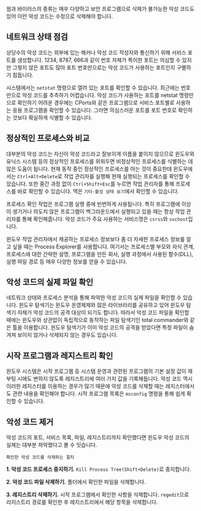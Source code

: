 웜과 바이러스의 종류는 매우 다양하고 보안 프로그램으로 삭제가 불가능한 악성 코드도 있어 이런 악성 코드는 수정으로 삭제해야 합니다.

## 네트워크 상태 점검
상당수의 악성 코드는 외부에 있는 해커나 악성 코드 작성자와 통신하기 위해 서비스 포트를 생성합니다.
1234, 8787, 666과 같이 번호 자체가 특이한 포트는 의심할 수 있지만 그렇지 않은 포트도 많아 포트 번호만으로는 악성 코드가 사용하는 포트인지 구별하기 힘듭니다.

시스템에서는 ```netstat``` 명령으로 열려 있는 포트를 확인할 수 있습니다.
최근에는 번호만으로 악성 코드를 추측하기 어렵습니다. 악성 코드가 사용하는 포트를 netstat 명령만으로 확인하기 어려운 경우에는 CPorts와 같은 프로그램으로 서비스 포트별로 사용하는 응용 프로그램을 확인할 수 있습니다.
그러면 의심스러운 포트를 포트 번호로 확인하는 것보다 확실하게 식별할 수 있습니다.

## 정상적인 프로세스와 비교
대부분의 악성 코드는 자신이 악성 코드라고 잘보이게 이름을 붙이지 않으므로 윈도우와 유닉스 시스템 등의 정상적인 프로세스를 외워두면 비정상적인 프로세스를 식별하는 데 많은 도움이 됩니다.
현재 동작 중인 정상적인 프로세스를 아는 것이 중요한데 윈도우에서는 ```Ctrl+Alt+Delete```로 작업 관리자를 실행해 현재 실행되는 프로세스를 확인할 수 있습니다. 또한 중간 과정 없이 ```Ctrl+Shift+Esc```를 누르면 작업 관리자를 통해 프로세스를 바로 확인할 수 있습니다.
맥은 ```기타-활성 상태 보기```에서 확인할 수 있습니다.

프로세스 확인 작업은 프로그램 실행 중에 빈번하게 사용됩니다. 특히 프로그램에 이상이 생기거나 의도치 않은 프로그램이 백그라운드에서 실행되고 있을 때는 항상 작업 관리자를 통해 확인해줍니다.
악성 코드가 주요 사용하는 서비스명은 ```csrss```와 ```svchost```입니다.

윈도우 작업 관리자에서 제공하는 프로세스 정보보다 좀 더 자세한 프로세스 정보를 알고 싶을 때는 Process Explorer를 사용합니다. 여기서는 프로세스별 부모와 자식 관계, 프로세스에 대한 간략한 설명, 프로그램을 만든 회사, 실행 과정에서 사용된 함수(DLL), 실행 파일 경로 등 매우 다양한 정보를 얻을 수 있습니다.

## 악성 코드의 실제 파일 확인
네트워크 상태와 프로세스 분석을 통해 파악한 악성 코드의 실제 파일을 확인할 수 있습니다. 윈도우 탐색기는 윈도우 운영체제와 많은 라이브러리를 공유하고 있어 윈도우 탐색기 자체가 악성 코드의 공격 대상이 되기도 합니다.
따라서 악성 코드 파일을 확인할 때에는 윈도우와 상관없이 독립적으로 동작하는 파일 탐색기인 total commander와 같은 툴을 이용합니다.
윈도우 탐색기가 이미 악성 코드의 공격을 받았다면 특정 파일이 숨겨져 보이지 않거나 삭제되지 않는 경우도 있습니다.

## 시작 프로그램과 레지스트리 확인
윈도우 시스템은 시작 프로그램 등 시스템 운영과 관련된 프로그램의 기본 설정 값이 재부팅 시에도 변하지 않도록 레지스트리에 여러 가지 값을 기록해둡니다.
악성 코드 역시 이러한 레지스터를 이용하는 경우가 많기 때문에 악성 코드를 삭제할 때는 레지스터에서도 관련 내용을 확인해야 합니다.
시작 프로그램 목록은 ```msconfig``` 명령을 통해 쉽게 확인할 수 있습니다.

## 악성 코드 제거
악성 코드의 포트, 서비스 목록, 파일, 레지스트리까지 확인했다면 윈도우 악성 코드의 실체는 대부분 파악했다고 볼 수 잇습니다.

```확인한 악성 코드를 삭제하는 절차```

**1. 악성 코드 프로세스 중지하기.** ```Kill Process Tree(Shift+Delete)```로 중지합니다.

**2. 악성 코드 파일 삭제하기.** 폴더에서 확인한 파일을 삭제합니다.

**3. 레지스트리 삭제하기.** 시작 프로그램에서 확인한 사항을 삭제합니다. ```regedit```으로 리지스트리 경로를 확인한 후 레지스트리에서 해당 항목을 삭제합니다.

